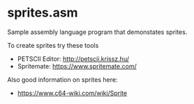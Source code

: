 # sprites.asm

Sample assembly language program that demonstates sprites.

To create sprites try these tools
- PETSCII Editor: http://petscii.krissz.hu/
- Spritemate: https://www.spritemate.com/

Also good information on sprites here:
- https://www.c64-wiki.com/wiki/Sprite

